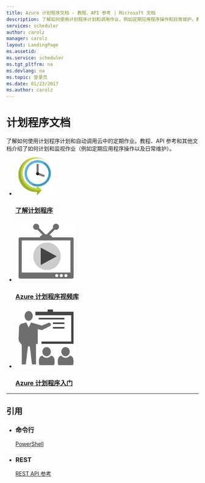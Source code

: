 ```yaml
---
title: Azure 计划程序文档 - 教程、API 参考 | Microsoft 文档
description: 了解如何使用计划程序计划和调用作业，例如定期应用程序操作和日常维护。教程、API 参考和更多内容。
services: scheduler
author: carolz
manager: carolz
layout: LandingPage
ms.assetid: 
ms.service: scheduler
ms.tgt_pltfrm: na
ms.devlang: na
ms.topic: 登录页
ms.date: 01/23/2017
ms.author: carolz
---
```

# 计划程序文档

了解如何使用计划程序计划和自动调用云中的定期作业。教程、API 参考和其他文档介绍了如何计划和监视作业（例如定期应用程序操作以及日常维护）。

<ul class="panelContent cardsFTitle">
    <li><a href="/opsacndocsdemo/scheduler/scheduler-intro">
<div class="cardSize">
            <div class="cardPadding">
                <div class="card">
                    <div class="cardImageOuter">
                        <div class="cardImage"><img src="media/index/scheduler.svg" alt="" /></div>
                    </div>
                    <div class="cardText">
                        <h3>了解计划程序</h3>
                    </div>
                </div>
            </div>
        </div></a>
</li>
    <li><a href="https://azure.microsoft.com/documentation/videos/index/?services=scheduler">
<div class="cardSize">
            <div class="cardPadding">
                <div class="card">
                    <div class="cardImageOuter">
                        <div class="cardImage"><img src="media/index/video-library.svg" alt="" /></div>
                    </div>
                    <div class="cardText">
                        <h3>Azure 计划程序视频库</h3>
                    </div>
                </div>
            </div>
        </div></a>
</li>
    <li><a href="/opsacndocsdemo/scheduler/scheduler-get-started-portal">
<div class="cardSize">
            <div class="cardPadding">
                <div class="card">
                    <div class="cardImageOuter">
                        <div class="cardImage"><img src="media/index/get-started.svg" alt="" /></div>
                    </div>
                    <div class="cardText">
                        <h3>Azure 计划程序入门</h3>
                    </div>
                </div>
            </div>
        </div></a>
</li>
</ul>

---

<h2>引用</h2>
<ul class="panelContent cardsW">
    <li>
        <div class="cardSize">
            <div class="cardPadding">
                <div class="card">
                    <div class="cardText">
                        <h3>命令行</h3>
                        <p><a href="/powershell/resourcemanager/azurerm.scheduler/v0.11.1/azurerm.scheduler">PowerShell</a></p>
                    </div>
                </div>
            </div>
        </div>
    </li>
    <li>
        <div class="cardSize">
            <div class="cardPadding">
                <div class="card">
                    <div class="cardText">
                        <h3>REST</h3>
                        <p><a href="/rest/api/scheduler">REST API 参考</a></p>
                    </div>
                </div>
            </div>
        </div>
    </li>
</ul>

<!---HONumber=Mooncake_0227_2017-->